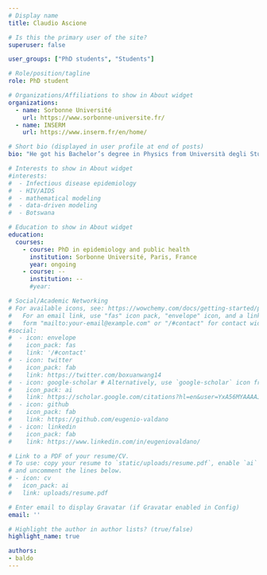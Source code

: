 ```yaml
---
# Display name
title: Claudio Ascione

# Is this the primary user of the site?
superuser: false

user_groups: ["PhD students", "Students"]

# Role/position/tagline
role: PhD student

# Organizations/Affiliations to show in About widget
organizations:
  - name: Sorbonne Université
    url: https://www.sorbonne-universite.fr/
  - name: INSERM
    url: https://www.inserm.fr/en/home/

# Short bio (displayed in user profile at end of posts)
bio: "He got his Bachelor’s degree in Physics from Università degli Studi di Salerno, Italy. He then joined the Politecnico di Torino for the Master’s degree in Physics of Complex Systems in September 2020. Through the lectures held between Italy and France, he was introduced to network theory, statistical physics and mathematical modeling, for which he developed great interest and passion. In February 2022, he started an internship at the Sony CSL in Data Science applied to songs commercial success under the supervision of professor Vittorio Loreto. He's set to complete his Master’s degree in October 2022."

# Interests to show in About widget
#interests:
#  - Infectious disease epidemiology
#  - HIV/AIDS
#  - mathematical modeling
#  - data-driven modeling
#  - Botswana

# Education to show in About widget
education:
  courses:
    - course: PhD in epidemiology and public health
      institution: Sorbonne Université, Paris, France
      year: ongoing
    - course: --
      institution: --
      #year:

# Social/Academic Networking
# For available icons, see: https://wowchemy.com/docs/getting-started/page-builder/#icons
#   For an email link, use "fas" icon pack, "envelope" icon, and a link in the
#   form "mailto:your-email@example.com" or "/#contact" for contact widget.
#social:
#  - icon: envelope
#    icon_pack: fas
#    link: '/#contact'
#  - icon: twitter
#    icon_pack: fab
#    link: https://twitter.com/boxuanwang14
#  - icon: google-scholar # Alternatively, use `google-scholar` icon from `ai` icon pack.  `graduation-cap`
#    icon_pack: ai
#    link: https://scholar.google.com/citations?hl=en&user=YxA56MYAAAAJ
#  - icon: github
#    icon_pack: fab
#    link: https://github.com/eugenio-valdano
#  - icon: linkedin
#    icon_pack: fab
#    link: https://www.linkedin.com/in/eugeniovaldano/

# Link to a PDF of your resume/CV.
# To use: copy your resume to `static/uploads/resume.pdf`, enable `ai` icons in `params.toml`,
# and uncomment the lines below.
# - icon: cv
#   icon_pack: ai
#   link: uploads/resume.pdf

# Enter email to display Gravatar (if Gravatar enabled in Config)
email: ''

# Highlight the author in author lists? (true/false)
highlight_name: true

authors:
- baldo
---
```

